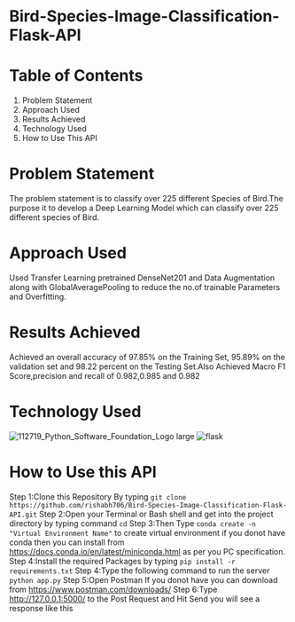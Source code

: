 # Bird-Species-Image-Classification-Flask-API

# Table of Contents
1. Problem Statement
2. Approach Used
3. Results Achieved
4. Technology Used
5. How to Use This API

# Problem Statement
The problem statement is to classify over 225 different Species of Bird.The purpose it to develop a Deep Learning Model which can classify over 225 different species of Bird.

# Approach Used
Used Transfer Learning pretrained DenseNet201 and Data Augmentation along with GlobalAveragePooling to reduce the no.of trainable Parameters and Overfitting.

# Results Achieved
Achieved an overall accuracy of 97.85% on the Training Set, 95.89% on the validation set and 98.22 percent on the Testing Set.Also Achieved Macro F1 Score,precision and recall of 0.982,0.985 and 0.982

# Technology Used
![112719_Python_Software_Foundation_Logo large](https://user-images.githubusercontent.com/37527532/91639130-21874900-ea32-11ea-8c44-b7c20a76452c.jpg)
![flask](https://user-images.githubusercontent.com/37527532/91639099-c2293900-ea31-11ea-9b8e-6a4309abc1df.png)

# How to Use this API
Step 1:Clone this Repository By typing ```git clone https://github.com/rishabh706/Bird-Species-Image-Classification-Flask-API.git```
Step 2:Open your Terminal or Bash shell and get into the project directory by typing command ```cd```
Step 3:Then Type ```conda create -n "Virtual Environment Name"``` to create virtual environment if you donot have conda then you can install from https://docs.conda.io/en/latest/miniconda.html as per you PC specification.
Step 4:Install the required Packages by typing ```pip install -r requirements.txt``` 
Step 4:Type the following command to run the server ```python app.py```
Step 5:Open Postman If you donot have you can download from https://www.postman.com/downloads/
Step 6:Type  http://127.0.0.1:5000/ to the Post Request and Hit Send you will see a response like this
